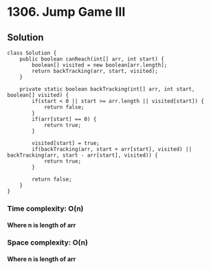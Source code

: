 # 1306. Jump Game III
## Solution
```
class Solution {
    public boolean canReach(int[] arr, int start) {
        boolean[] visited = new boolean[arr.length];
		return backTracking(arr, start, visited);
    }

	private static boolean backTracking(int[] arr, int start, boolean[] visited) {
		if(start < 0 || start >= arr.length || visited[start]) {
			return false;
		}
		if(arr[start] == 0) {
			return true;
		}
		
		visited[start] = true;
		if(backTracking(arr, start + arr[start], visited) || backTracking(arr, start - arr[start], visited)) {
			return true;
		}
		
		return false;
	}
}
```
### Time complexity: O(n)
#### Where n is length of arr
### Space complexity: O(n)
#### Where n is length of arr